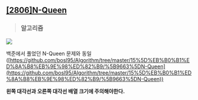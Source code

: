 ## [[2806]N-Queen](https://swexpertacademy.com/main/code/problem/problemDetail.do?contestProbId=AV7GKs06AU0DFAXB&categoryId=AV7GKs06AU0DFAXB&categoryType=CODE)

> ### 알고리즘
**![](https://lh4.googleusercontent.com/dw6PF3a7Or6pvLhBQWMsZh7m3iEpaCWky_ojMHjNN7-NVKBIMFAlNhRT3Q5qLVqVwsut_8NSQB72YiAYR3D1ClqLACblN8V8P1s0H6R_vOHzjOZSUjGZQoaJWGcIOexKJba78auT)**

백준에서 풀었던 N-Queen 문제와 동일([https://github.com/bosl95/Algorithm/tree/master/15%5D%EB%B0%B1%ED%8A%B8%EB%9E%98%ED%82%B9/%5B9663%5DN-Queen](https://github.com/bosl95/Algorithm/tree/master/15%5D%EB%B0%B1%ED%8A%B8%EB%9E%98%ED%82%B9/%5B9663%5DN-Queen))

**왼쪽 대각선과 오른쪽 대각선 배열 크기에 주의해야한다.**